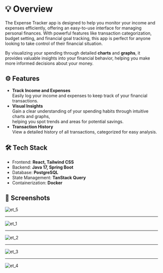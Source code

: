 # 💡 **Overview**

The Expense Tracker app is designed to help you monitor your income and expenses efficiently, offering an easy-to-use interface for managing personal finances. With powerful features like transaction categorization, budget setting, and financial goal tracking, this app is perfect for anyone looking to take control of their financial situation.

By visualizing your spending through detailed **charts** and **graphs**, it provides valuable insights into your financial behavior, helping you make more informed decisions about your money.

## ⚙️ **Features**

- **Track Income and Expenses**  
   Easily log your income and expenses to keep track of your financial transactions.
- **Visual Insights**  
   Gain a clear understanding of your spending habits through intuitive charts and graphs,  
   helping you spot trends and areas for potential savings.
- **Transaction History**  
   View a detailed history of all transactions, categorized for easy analysis.


## 🛠️ **Tech Stack**

- Frontend: **React, Tailwind CSS**
- Backend: **Java 17, Spring Boot**
- Database: **PostgreSQL**
- State Management: **TanStack Query**
- Containerization: **Docker**


## 📱 **Screenshots**
![et_5](https://github.com/user-attachments/assets/97e2bf6d-d8cf-4aba-92e6-976b31c50dab)

---

![et_1](https://github.com/user-attachments/assets/1a8ca2e7-b3f3-4bae-a220-486cb382e703)

---

![et_2](https://github.com/user-attachments/assets/e2dac5cb-0564-4751-ad50-84eaea6d6af7)

---

![et_3](https://github.com/user-attachments/assets/c9e31883-a0ed-483b-8484-7a79f1e6e88f)

---

![et_4](https://github.com/user-attachments/assets/c35a887b-970e-41ed-9e8a-2be1732246f6)
